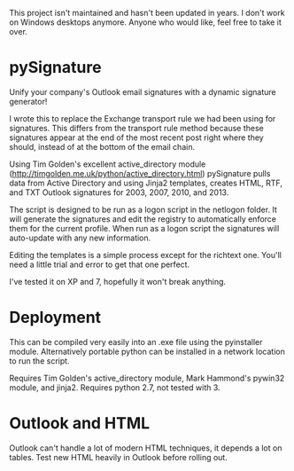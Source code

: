 This project isn't maintained and hasn't been updated in years. I don't work on Windows desktops anymore. Anyone who would like, feel free to take it over.

pySignature
===========

Unify your company's Outlook email signatures with a dynamic signature generator!

I wrote this to replace the Exchange transport rule we had been using for signatures. This differs from the transport rule method because
these signatures appear at the end of the most recent post right where they should, instead of at the bottom of the email chain.

Using Tim Golden's excellent active_directory module (http://timgolden.me.uk/python/active_directory.html) pySignature
pulls data from Active Directory and using Jinja2 templates, creates HTML, RTF, and TXT Outlook signatures for 2003, 2007, 2010,
and 2013.

The script is designed to be run as a logon script in the netlogon folder. It will generate the signatures and edit the registry
to automatically enforce them for the current profile. When run as a logon script the signatures will auto-update with any new
information.

Editing the templates is a simple process except for the richtext one. You'll need a little trial and error to get that one perfect.

I've tested it on XP and 7, hopefully it won't break anything.

Deployment
===========

This can be compiled very easily into an .exe file using the pyinstaller module. Alternatively portable python can be installed in a
network location to run the script.

Requires Tim Golden's active_directory module, Mark Hammond's pywin32 module, and jinja2.
Requires python 2.7, not tested with 3.

Outlook and HTML
===========

Outlook can't handle a lot of modern HTML techniques, it depends a lot on tables. Test new HTML heavily in Outlook before rolling out.
